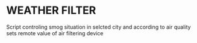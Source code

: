 # WEATHER FILTER
Script controling smog situation in selcted city and according to air quality sets remote value of air filtering device
